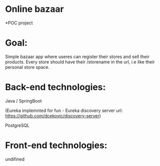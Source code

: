 # Online bazaar
*POC project

# Goal:

Simple bazaar app where useres can register their stores and sell their products. Every store should have their /storename in the url, i.e like their personal store space.

# Back-end technologies:

Java / SpringBoot

(Eureka implemnted for fun - Eureka discovery server url: https://github.com/dcekovic/discovery-server)

PostgreSQL

# Front-end technologies:

undifined
